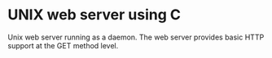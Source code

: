 # UNIX web server using C
Unix web server running as a daemon. The web server provides basic HTTP support at the GET method level. 

